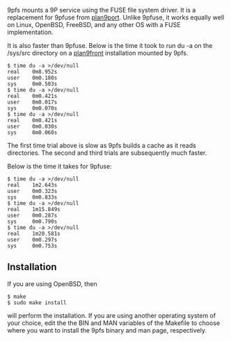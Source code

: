 9pfs mounts a 9P service using the FUSE file system driver. It is a
replacement for 9pfuse from [plan9port](https://swtch.com/plan9port/).
Unlike 9pfuse, it works equally well on Linux, OpenBSD, FreeBSD, and
any other OS with a FUSE implementation.

It is also faster than 9pfuse. Below is the time it took to run du
-a on the /sys/src directory on a [plan9front](http://9front.org)
installation mounted by 9pfs.

```
$ time du -a >/dev/null
real    0m8.952s
user    0m0.180s
sys     0m0.503s
$ time du -a >/dev/null
real    0m0.421s
user    0m0.017s
sys     0m0.070s
$ time du -a >/dev/null
real    0m0.421s
user    0m0.030s
sys     0m0.060s
```

The first time trial above is slow as 9pfs builds a cache as it reads
directories. The second and third trials are subsequently much faster.

Below is the time it takes for 9pfuse:

```
$ time du -a >/dev/null
real    1m2.643s
user    0m0.323s
sys     0m0.833s
$ time du -a >/dev/null
real    1m15.849s
user    0m0.287s
sys     0m0.790s
$ time du -a >/dev/null
real    1m20.581s
user    0m0.297s
sys     0m0.753s
```

Installation
------------
If you are using OpenBSD, then
```
$ make
$ sudo make install
```
will perform the installation. If you are using another operating
system of your choice, edit the the BIN and MAN variables of the
Makefile to choose where you want to install the 9pfs binary and
man page, respectively.
